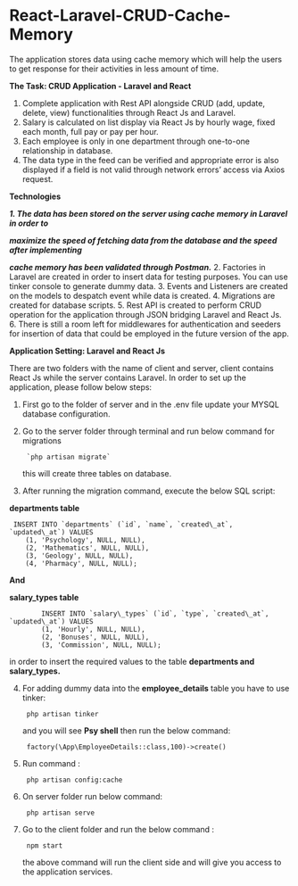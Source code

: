 # React-Laravel-CRUD-Cache-Memory
The application stores data using cache memory which will help the users to get response for their activities in less amount of time.


**The Task: CRUD Application - Laravel and React**

1. Complete application with Rest API alongside CRUD (add, update, delete, view) functionalities through React Js and Laravel.
2. Salary is calculated on list display via React Js by hourly wage, fixed each month, full pay or pay per hour.
3. Each employee is only in one department through one-to-one relationship in database.
4. The data type in the feed can be verified and appropriate error is also displayed if a field is not valid through network errors’ access via Axios request.

**Technologies**

***1. The data has been stored on the server using cache memory in Laravel in order to***

***maximize the speed of fetching data from the database and the speed after implementing***

***cache memory has been validated through Postman.***
2. Factories in Laravel are created in order to insert data for testing purposes. You can use tinker console to generate dummy data.
3. Events and Listeners are created on the models to despatch event while data is created.
4. Migrations are created for database scripts.
5. Rest API is created to perform CRUD operation for the application through JSON bridging Laravel and React Js.
6. There is still a room left for middlewares for authentication and seeders for insertion of data that could be employed in the future version of the app.

**Application Setting: Laravel and React Js**

There are two folders with the name of client and server, client contains React Js while the server contains Laravel. In order to set up the application, please follow below steps:

1. First go to the folder of server and in the .env file update your MYSQL database configuration.

2. Go to the server folder through terminal and run below command for migrations

        `php artisan migrate`

      this will create three tables on database.

3. After running the migration command, execute the below SQL script:

**departments table**

     INSERT INTO `departments` (`id`, `name`, `created\_at`, `updated\_at`) VALUES
        (1, 'Psychology', NULL, NULL),
        (2, 'Mathematics', NULL, NULL),
        (3, 'Geology', NULL, NULL),
        (4, 'Pharmacy', NULL, NULL);

**And**





**salary\_types table**

            INSERT INTO `salary\_types` (`id`, `type`, `created\_at`, `updated\_at`) VALUES
            (1, 'Hourly', NULL, NULL),
            (2, 'Bonuses', NULL, NULL),
            (3, 'Commission', NULL, NULL);

in order to insert the required values to the table **departments and salary_types.**

4. For adding dummy data into the **employee\_details** table you have to use tinker:

        php artisan tinker 
     and you will see **Psy shell** then run the below command:

        factory(\App\EmployeeDetails::class,100)->create()

5. Run command :    
    
        php artisan config:cache

6. On server folder run below command:

        php artisan serve

7. Go to the client folder and run the below command :

        npm start

     the above command will run the client side and will give you access to the application services.
